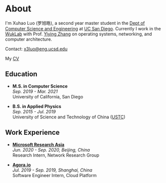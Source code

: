 # About

I'm Xuhao Luo (罗旭皓), a second year master student in the [Dept of Computer Science and Engineering](https://cse.ucsd.edu) at [UC San Diego](https://www.ucsd.edu). Currently I work in the [WukLab](http://wuklab.io) with Prof. [Yiying Zhang](https://cseweb.ucsd.edu/~yiying/) on operating systems, networking, and computer architecture.

Contact: x3luo@eng.ucsd.edu

<p>
  My
  <a href="/Luo_Xuhao_CV.pdf">CV</a>
</p>

## Education

- **M.S. in Computer Science**  
 *Sep. 2019 - Mar. 2021*    
University of California, San Diego

- **B.S. in Applied Physics**  
 *Sep. 2015 - Jul. 2019*  
University of Science and Technology of China ([USTC](https://en.ustc.edu.cn))

## Work Experience

- **[Microsoft Research Asia](https://www.msra.cn)**  
 *Jun. 2020 - Sep. 2020, Beijing, China*  
Research Intern, Network Research Group

- **[Agora.io](https://agora.io)**  
 *Jul. 2019 - Sep. 2019, Shanghai, China*  
Software Engineer Intern, Cloud Platform
